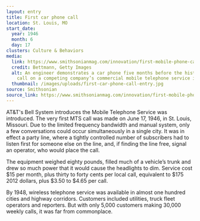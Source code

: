 ```yaml
---
layout: entry
title: First car phone call
location: St. Louis, MO
start_date:
  year: 1946
  month: 6
  day: 17
clusters: Culture & Behaviors
media:
  link: https://www.smithsonianmag.com/innovation/first-mobile-phone-call-was-made-75-years-ago-180978003/
  credit: Bettmann, Getty Images
  alt: An engineer demonstrates a car phone five months before the historic first
    call on a competing company’s commercial mobile telephone service in 1946.
  thumbnail: /images/uploads/first-car-phone-call-entry.jpg
source: Smithsonian
source_link: https://www.smithsonianmag.com/innovation/first-mobile-phone-call-was-made-75-years-ago-180978003/
---
```

AT&T's Bell System introduces the Mobile Telephone Service was introduced. The very first MTS call was made on June 17, 1946, in St. Louis, Missouri. Due to the limited frequency bandwidth and manual system, only a few conversations could occur simultaneously in a single city. It was in effect a party line, where a tightly controlled number of subscribers had to listen first for someone else on the line, and, if finding the line free, signal an operator, who would place the call. 

The equipment weighed eighty pounds, filled much of a vehicle’s trunk and drew so much power that it would cause the headlights to dim. Service cost $15 per month, plus thirty to forty cents per local call, equivalent to $175 2012 dollars, plus $3.50 to $4.65 per call. 

By 1948, wireless telephone service was available in almost one hundred cities and highway corridors. Customers included utilities, truck fleet operators and reporters. But with only 5,000 customers making 30,000 weekly calls, it was far from commonplace.